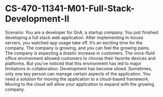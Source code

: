 # CS-470-11341-M01-Full-Stack-Development-II
Scenario:
You are a developer for QnA, a startup company. You just finished developing a full stack web application. After implementing in-house servers, you watched app usage take off. It’s an exciting time for the company. The company is growing, and you can feel the growing pains. The company is expecting a drastic increase in customers. The once-fluid office environment allowed customers to choose their favorite devices and platforms. But you’ve noticed that this environment has led to major limitations in collaboration. Development has become siloed. Sometimes, only one key person can manage certain aspects of the application. You need a solution for moving the application to a cloud-based framework. Moving to the cloud will allow your application to expand with the growing company.
